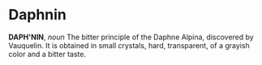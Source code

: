 # Daphnin

**DAPH'NIN**, _noun_ The bitter principle of the Daphne Alpina, discovered by Vauquelin. It is obtained in small crystals, hard, transparent, of a grayish color and a bitter taste.